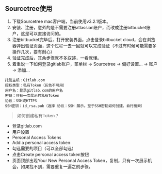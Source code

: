 ## Sourcetree使用
1. 下载Sourcetree mac客户端，当前使用v3.2.1版本。
2. 安装、注册，意外的是不需要注册atlassian账户，而改成注册bitbucket账户，这是可以直接访问的。
3. 注册bitbucket完毕后，打开安装界面，点击登录bitbucket cloud，会在浏览器弹出验证页面，这个过程一去一回就可以完成验证（不过有时候可能需要多操作几次，要有耐心）
4. 验证完成后，其余步骤就不多叙述，一看就懂。
5. 着重说一下如何登录gitlab账户，菜单栏 -> Sourcetree -> 偏好设置... -> 账户 -> 添加...
```
托管主机：Gitlab.com
授权类型：私有Token（灰色不可用）
用户名：登录gitlab.com的用户名
密码：只有一次展示的私有Token
协议：SSH或HTTPS
SSH密钥：id_rsa.pub（选择 协议：SSH 展示，至于SSH密钥如何创建，自行搜索）
```
> 如何创建私有Token？
* 登录gitlab.com
* 用户设置
* Personal Access Tokens
* Add a personal access token
* 勾选需要的项目（可以全部勾选）
* 点击Create personal access token按钮
* 页面顶部出现Your New Personal Access Token，复制，只有一次展示机会，如果找不到，需要重复一遍之前步骤。
